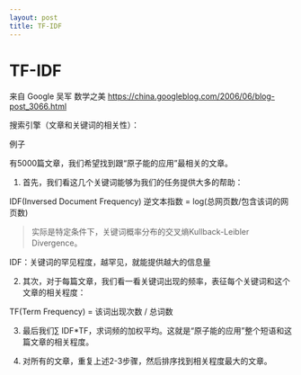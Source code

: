 ```yaml
---
layout: post
title: TF-IDF
---
```



# TF-IDF



来自 Google 吴军 数学之美 https://china.googleblog.com/2006/06/blog-post_3066.html



搜索引擎（文章和关键词的相关性）：



例子

有5000篇文章，我们希望找到跟“原子能的应用”最相关的文章。

1. 首先，我们看这几个关键词能够为我们的任务提供大多的帮助：

IDF(Inversed Document Frequency) 逆文本指数 = log(总网页数/包含该词的网页数)

>实际是特定条件下，关键词概率分布的交叉熵Kullback-Leibler Divergence。

IDF：关键词的罕见程度，越罕见，就能提供越大的信息量

2. 其次，对于每篇文章，我们看一看关键词出现的频率，表征每个关键词和这个文章的相关程度：

TF(Term Frequency) = 该词出现次数 / 总词数

3. 最后我们$\sum$ IDF*TF，求词频的加权平均。这就是“原子能的应用”整个短语和这篇文章的相关程度。

4. 对所有的文章，重复上述2-3步骤，然后排序找到相关程度最大的文章。





